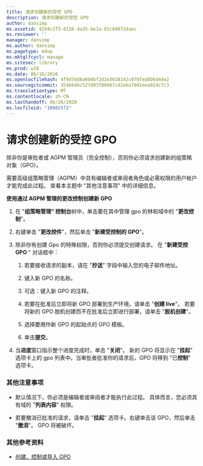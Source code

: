 ```yaml
---
title: 请求创建新的受控 GPO
description: 请求创建新的受控 GPO
author: dansimp
ms.assetid: 4194c2f3-8116-4a35-be1a-81c84072daec
ms.reviewer: ''
manager: dansimp
ms.author: dansimp
ms.pagetype: mdop
ms.mktglfcycl: manage
ms.sitesec: library
ms.prod: w10
ms.date: 06/16/2016
ms.openlocfilehash: 4f9d7dd8a604bf2d2e3638142c070fed8b6d44e2
ms.sourcegitcommit: 354664bc527d93f80687cd2eba70d1eea024c7c3
ms.translationtype: MT
ms.contentlocale: zh-CN
ms.lasthandoff: 06/26/2020
ms.locfileid: "10802572"
---
```

# 请求创建新的受控 GPO


除非你是审批者或 AGPM 管理员（完全控制），否则你必须请求创建新的组策略对象（GPO）。

需要高级组策略管理（AGPM）中具有编辑者或审阅者角色或必需权限的用户帐户才能完成此过程。 查看本主题中 "其他注意事项" 中的详细信息。

**使用通过 AGPM 管理的更改控制创建新 GPO**

1.  在 "**组策略管理" 控制台**树中，单击要在其中管理 gpo 的林和域中的 "**更改控制**"。

2.  右键单击 "**更改控件**"，然后单击 "**新建受控制的 GPO**"。

3.  除非你有创建 Gpo 的特殊权限，否则你必须提交创建请求。 在 "**新建受控 GPO** " 对话框中：

    1.  若要接收请求的副本，请在 "**抄送**" 字段中输入您的电子邮件地址。

    2.  键入新 GPO 的名称。

    3.  可选：键入新 GPO 的注释。

    4.  若要在批准后立即将新 GPO 部署到生产环境，请单击 "**创建 live**"。 若要将新的 GPO 脱机创建而不在批准后立即进行部署，请单击 "**脱机创建**"。

    5.  选择要用作新 GPO 的起始点的 GPO 模板。

    6.  单击**提交**。

4.  当**进度**窗口指示整个进度完成时，单击 "**关闭**"。 新的 GPO 将显示在 "**挂起**" 选项卡上的 gpo 列表中。当审批者批准你的请求后，GPO 将移到 "已**控制**" 选项卡。

### 其他注意事项

-   默认情况下，你必须是编辑者或审阅者才能执行此过程。 具体而言，您必须具有域的 "**列表内容**" 权限。

-   若要撤消已批准的请求，请单击 "**挂起**" 选项卡。右键单击该 GPO，然后单击 "**撤消**"。 GPO 将被破坏。

### 其他参考资料

-   [创建、控制或导入 GPO](creating-controlling-or-importing-a-gpo-agpm30ops.md)

 

 





